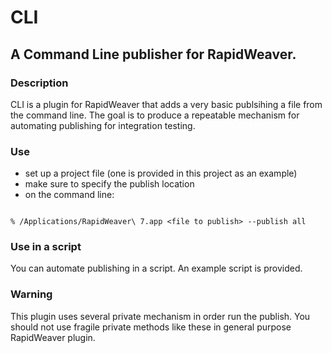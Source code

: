 # CLI


## A Command Line publisher for RapidWeaver.



### Description

CLI is a plugin for RapidWeaver that adds a very basic publsihing a file from the command line.  The goal is to produce a repeatable mechanism for automating publishing for integration testing.

### Use
 - set up a project file (one is provided in this project as an example)
 - make sure to specify the publish location
 - on the command line:

```

% /Applications/RapidWeaver\ 7.app <file to publish> --publish all

```

### Use in a script
You can automate publishing in a script.  An example script is provided.


### Warning

This plugin uses several private mechanism in order run the publish. You should not use fragile private methods like these in general purpose RapidWeaver plugin.

